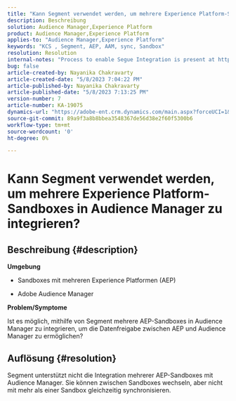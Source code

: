 ```yaml
---
title: "Kann Segment verwendet werden, um mehrere Experience Platform-Sandboxes in Audience Manager zu integrieren?"
description: Beschreibung
solution: Audience Manager,Experience Platform
product: Audience Manager,Experience Platform
applies-to: "Audience Manager,Experience Platform"
keywords: "KCS , Segment, AEP, AAM, sync, Sandbox"
resolution: Resolution
internal-notes: "Process to enable Segue Integration is present at https://wiki.corp.adobe.com/pages/viewpage.action?spaceKey=supportdelivery&title=AEP+Segments+not+Populating+in+AAM internal link."
bug: false
article-created-by: Nayanika Chakravarty
article-created-date: "5/8/2023 7:04:22 PM"
article-published-by: Nayanika Chakravarty
article-published-date: "5/8/2023 7:13:25 PM"
version-number: 7
article-number: KA-19075
dynamics-url: "https://adobe-ent.crm.dynamics.com/main.aspx?forceUCI=1&pagetype=entityrecord&etn=knowledgearticle&id=992fb121-d3ed-ed11-8849-6045bd006239"
source-git-commit: 89a9f3a8b8bbea3548367de56d38e2f60f5300b6
workflow-type: tm+mt
source-wordcount: '0'
ht-degree: 0%

---
```


# Kann Segment verwendet werden, um mehrere Experience Platform-Sandboxes in Audience Manager zu integrieren?

## Beschreibung {#description}


<b>Umgebung</b>

- Sandboxes mit mehreren Experience Platformen (AEP)

- Adobe Audience Manager

<b>Problem/Symptome</b>

Ist es möglich, mithilfe von Segment mehrere AEP-Sandboxes in Audience Manager zu integrieren, um die Datenfreigabe zwischen AEP und Audience Manager zu ermöglichen?


## Auflösung {#resolution}


Segment unterstützt nicht die Integration mehrerer AEP-Sandboxes mit Audience Manager. Sie können zwischen Sandboxes wechseln, aber nicht mit mehr als einer Sandbox gleichzeitig synchronisieren.


